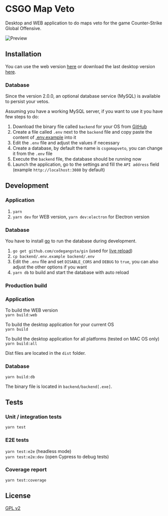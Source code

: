 # CSGO Map Veto

Desktop and WEB application to do maps veto for the game Counter-Strike Global Offensive.

![Preview](https://raw.githubusercontent.com/akiver/csgo-map-veto/master/preview.jpg)

## Installation

You can use the web version [here](https://csgomapveto.csgo-demos-manager.com) or download the last desktop version [here](https://github.com/akiver/csgo-map-veto/releases).

### Database

Since the version 2.0.0, an optional database service (MySQL) is available to persist your vetos.

Assuming you have a working MySQL server, if you want to use it you have few steps to do:

1. Download the binary file called `backend` for your OS from [GitHub](https://github.com/akiver/csgo-map-veto/releases)
2. Create a file called `.env` next to the `backend` file and copy paste the content of [.env.example](https://raw.githubusercontent.com/akiver/csgo-map-veto/master/.env.example) into it
3. Edit the `.env` file and adjust the values if necessary
4. Create a database, by default the name is `csgomapveto`, you can change it from the `.env` file
5. Execute the `backend` file, the database should be running now
6. Launch the application, go to the settings and fill the `API address` field (example `http://localhost:3080` by default)

## Development

### Application

1. `yarn`
2. `yarn dev` for WEB version, `yarn dev:electron` for Electron version

### Database

You have to install [go](https://golang.org/) to run the database during development.

1. `go get github.com/codegangsta/gin` (used for [live reload](<[gin](https://github.com/codegangsta/gin)>))
2. `cp backend/.env.example backend/.env`
3. Edit the `.env` file and set `DISABLE_CORS` and `DEBUG` to `true`, you can also adjust the other options if you want
4. `yarn db` to build and start the database with auto reload

### Production build

### Application

To build the WEB version  
`yarn build:web`

To build the desktop application for your current OS  
`yarn build`

To build the desktop application for all platforms (tested on MAC OS only)  
`yarn build:all`

Dist files are located in the `dist` folder.

### Database

`yarn build:db`

The binary file is located in `backend/backend[.exe]`.

## Tests

### Unit / integration tests

`yarn test`

### E2E tests

`yarn test:e2e` (headless mode)  
`yarn test:e2e:dev` (open Cypress to debug tests)

### Coverage report

`yarn test:coverage`

## License

[GPL v2](https://github.com/akiver/csgo-map-veto/blob/master/LICENSE.md)
